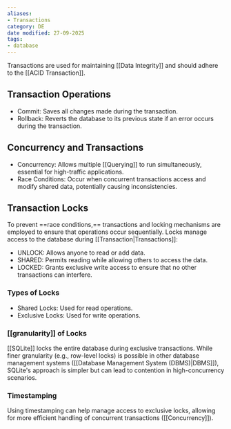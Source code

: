```yaml
---
aliases:
- Transactions
category: DE
date modified: 27-09-2025
tags:
- database
---
```

Transactions are used for maintaining [[Data Integrity]] and should adhere to the [[ACID Transaction]].
## Transaction Operations

- Commit: Saves all changes made during the transaction.
- Rollback: Reverts the database to its previous state if an error occurs during the transaction.

## Concurrency and Transactions

- Concurrency: Allows multiple [[Querying]] to run simultaneously, essential for high-traffic applications.
- Race Conditions: Occur when concurrent transactions access and modify shared data, potentially causing inconsistencies.

## Transaction Locks

To prevent ==race conditions,== transactions and locking mechanisms are employed to ensure that operations occur sequentially. Locks manage access to the database during [[Transaction|Transactions]]:

- UNLOCK: Allows anyone to read or add data.
- SHARED: Permits reading while allowing others to access the data.
- LOCKED: Grants exclusive write access to ensure that no other transactions can interfere.

### Types of Locks
- Shared Locks: Used for read operations.
- Exclusive Locks: Used for write operations.

### [[granularity]] of Locks

[[SQLite]] locks the entire database during exclusive transactions. While finer granularity (e.g., row-level locks) is possible in other database management systems ([[Database Management System (DBMS)|DBMS]]), SQLite's approach is simpler but can lead to contention in high-concurrency scenarios.

### Timestamping
Using timestamping can help manage access to exclusive locks, allowing for more efficient handling of concurrent transactions ([[Concurrency]]).

